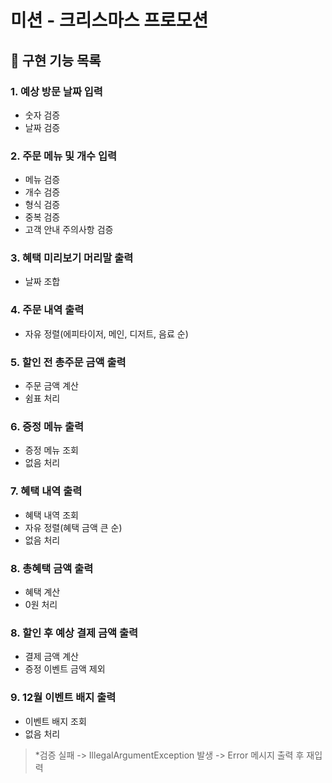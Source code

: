 # 미션 - 크리스마스 프로모션

## 💫 구현 기능 목록

### 1. 예상 방문 날짜 입력
- 숫자 검증
- 날짜 검증
### 2. 주문 메뉴 및 개수 입력
- 메뉴 검증
- 개수 검증
- 형식 검증
- 중복 검증
- 고객 안내 주의사항 검증
### 3. 혜택 미리보기 머리말 출력
- 날짜 조합
### 4. 주문 내역 출력
- 자유 정렬(에피타이저, 메인, 디저트, 음료 순)
### 5. 할인 전 총주문 금액 출력
- 주문 금액 계산
- 쉼표 처리
### 6. 증정 메뉴 출력
- 증정 메뉴 조회
- 없음 처리
### 7. 혜택 내역 출력
- 혜택 내역 조회
- 자유 정렬(혜택 금액 큰 순)
- 없음 처리
### 8. 총혜택 금액 출력
- 혜택 계산
- 0원 처리
### 8. 할인 후 예상 결제 금액 출력
- 결제 금액 계산
- 증정 이벤트 금액 제외
### 9. 12월 이벤트 배지 출력
- 이벤트 배지 조회
- 없음 처리

> *검증 실패 -> IllegalArgumentException 발생 -> Error 메시지 출력 후 재입력
